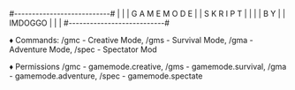#---------------------------#
|                           |
|       G A M E M O D E     |
|         S K R I P T       |
|                           |
|             B Y           |
|           IMDOGGO         |
|                           |
#---------------------------#


♦ Commands:
/gmc - Creative Mode,
/gms - Survival Mode,
/gma - Adventure Mode,
/spec - Spectator Mod

♦ Permissions
/gmc - gamemode.creative,
/gms - gamemode.survival,
/gma - gamemode.adventure,
/spec - gamemode.spectate
